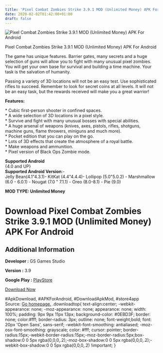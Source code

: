 ```yaml
---
title: 'Pixel Combat Zombies Strike 3.9.1 MOD (Unlimited Money) APK For Android'
date: 2020-02-02T01:42:00+01:00
draft: false
---
```


![Pixel Combat Zombies Strike 3.9.1 MOD (Unlimited Money) APK For Android](https://i1.wp.com/apkhome.net/wp-content/uploads/2020/02/Pixel-Combat-Zombies-Strike-3.9.1-MOD-Unlimited-Money.png "Pixel Combat Zombies Strike 3.9.1 MOD (Unlimited Money) APK For Android")

  

Pixel Combat Zombies Strike 3.9.1 MOD (Unlimited Money) APK For Android

The game has unique features. Barrier gates, many secrets and a huge selection of guns will allow you to fight with many unusual pixel zombies. You will get your own base for survival and building a time machine. Your task is the salvation of humanity.

Passing a variety of 3D locations will not be an easy test. Use sophisticated rifles to succeed. Remember to look for secret coins at all levels. It will not be an easy task, but the rewards received will make you a great warrior!

**Features:**

\* Cubic first-person shooter in confined spaces.  
\* A wide selection of 3D locations in a pixel style.  
\* Survive and fight with many unusual bosses with special abilities.  
\* A huge arsenal of weapons (knives, axes, pistols, rifles, shotguns, machine guns, flame throwers, miniguns and much more).  
\* Pocket edition that you can play on the go.  
\* Lots of 3D effects that create the atmosphere of a royal battle.  
\* Make weapons and ammunition.  
\* Pixel version of Black Ops Zombie mode.

**Supported Android**  
{4.0 and UP}  
**Supported Android Version**:-  
Jelly Bean(4.1"4.3.1)- KitKat (4.4"4.4.4)- Lollipop (5.0"5.0.2) - Marshmallow (6.0 - 6.0.1) - Nougat (7.0 " 7.1.1) - Oreo (8.0-8.1) - Pie (9.0)

**MOD TYPE: Unlimited Money**

Download Pixel Combat Zombies Strike 3.9.1 MOD (Unlimited Money) APK For Android
================================================================================

Additional Information
----------------------

**Developer :** GS Games Studio

**Version :** 3.9

**Google Play :** [PlayStore](https://play.google.com/store/apps/details?id=com.gsgames.pixel.combat)

  

[Download Now](https://store4app.co/post/pixel-combat-zombies-strike-3-9-1-mod-unlimited-money-apk-for-android_1580587062)

  
#ApkDownload, #APKForAndroid, #DownloadApkMod, #store4app  
Source: [Go homepage.](https://store4app.co/post/pixel-combat-zombies-strike-3-9-1-mod-unlimited-money-apk-for-android_1580587062) .downloadtop{ text-align:center; -webkit-appearance: none; -moz-appearance: none; appearance: none; width: 100%; padding: 9px 9px 11px 13px; background-color: #0EBD3F; border: none; color:#fff; border-radius: 3px; outline: none; font-weight;bold; font: 20px 'Open Sans', sans-serif; -webkit-font-smoothing: antialiased; -moz-osx-font-smoothing: grayscale; color: #fff; cursor: pointer; border-radius:15px;-webkit-border-radius:15px;-moz-border-radius:5px;box-shadow:0 0 5px rgba(0,0,0,.2);-moz-box-shadow:0 0 5px rgba(0,0,0,.2);-webkit-box-shadow:0 0 5px rgba(0,0,0,.2) !important; }